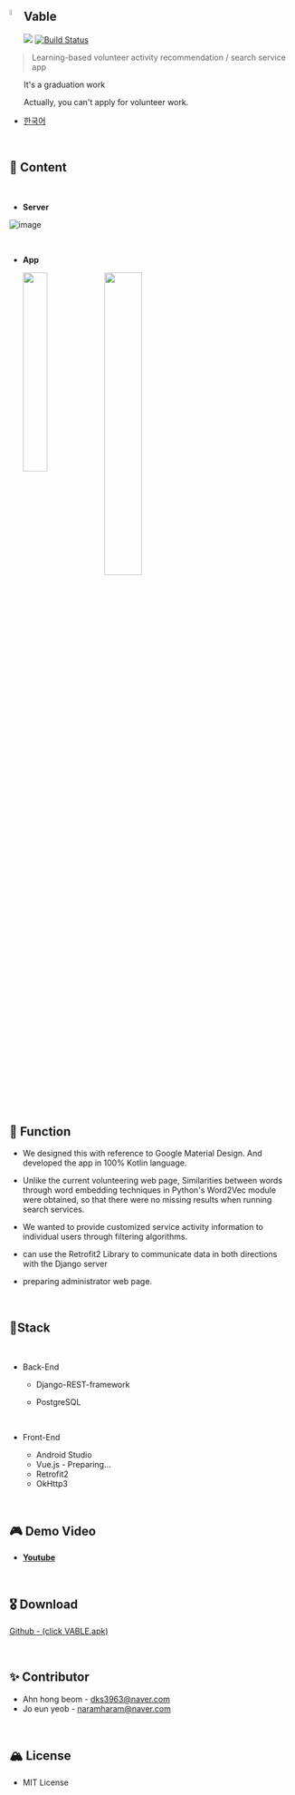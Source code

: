 ## <img src="https://user-images.githubusercontent.com/40753104/66220122-66620d00-e707-11e9-897c-147c66a6db5c.png" style="float:left" width="5%"/>Vable 

 ![](https://img.shields.io/github/v/release/hongbeomi/Vable?style=flat-square) [![Build Status](https://travis-ci.org/hongbeomi/Vable.svg?branch=master)](https://travis-ci.org/hongbeomi/Vable)

> Learning-based volunteer activity recommendation / search service app

It's a graduation work

Actually, you can't apply for volunteer work.

- [한국어](https://github.com/hongbeomi/Vable/blob/master/README-ko.md)

<br>

## 🎯 Content

<br>

- **Server**

![image](https://user-images.githubusercontent.com/40753104/66038541-5c94aa00-e54d-11e9-9aa4-1f9c2d16b730.png)

<br>

- **App**

  <img src="https://user-images.githubusercontent.com/40753104/66220949-f3f22c80-e708-11e9-86d7-80e33159bd7e.png" style="float:left" width="30%"/>                      <img src="https://user-images.githubusercontent.com/40753104/66040505-8d2b1280-e552-11e9-9f2e-dff6ef951394.png" width="37%"/>

<br>

## 🚀 Function

- We designed this with reference to Google Material Design. And developed the app in 100% Kotlin language. 

- Unlike the current volunteering web page, Similarities between words through word embedding techniques in Python's Word2Vec module were obtained, so that there were no missing results when running search services. 

- We wanted to provide customized service activity information to individual users through filtering algorithms.
- can use the Retrofit2 Library to communicate data in both directions with the Django server
- preparing administrator web page.

<br>

## 📍Stack

<br>

- Back-End

  - Django-REST-framework

  - PostgreSQL

    <br>

- Front-End
  - Android Studio
  - Vue.js - Preparing...
  - Retrofit2
  - OkHttp3

<br>

## 🎮 Demo Video

- **[Youtube](https://youtu.be/SLI1QrnsAAU)**

  <br>

## 🎖 Download

[Github - (click VABLE.apk)](https://github.com/hongbeomi/Vable/releases)

<br>

## ✨ Contributor

- Ahn hong beom - dks3963@naver.com
- Jo eun yeob -  naramharam@naver.com

<br>

## 🏔 License

- MIT License

